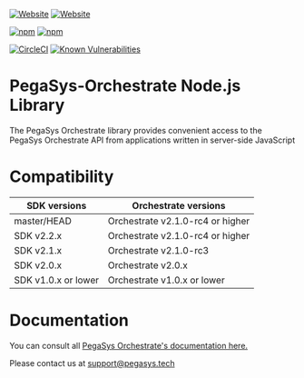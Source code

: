 [![Website](https://img.shields.io/website?label=documentation&url=https%3A%2F%2Fdocs.orchestrate.pegasys.tech%2F)](https://docs.orchestrate.pegasys.tech/)
[![Website](https://img.shields.io/website?label=website&url=https%3A%2F%2Fpegasys.tech%2Forchestrate%2F)](https://pegasys.tech/orchestrate/)

[![npm](https://img.shields.io/npm/v/pegasys-orchestrate)](https://www.npmjs.com/package/pegasys-orchestrate)
[![npm](https://img.shields.io/npm/dw/pegasys-orchestrate)](https://www.npmjs.com/package/pegasys-orchestrate)

[![CircleCI](https://img.shields.io/circleci/build/gh/PegaSysEng/orchestrate-node?token=b950a12c7c5f1ba8ae60273360c99d832301057a)](https://circleci.com/gh/PegaSysEng/orchestrate-node)
[![Known Vulnerabilities](https://snyk.io/test/github/PegaSysEng/orchestrate-node/badge.svg?targetFile=package.json)](https://snyk.io/test/github/PegaSysEng/orchestrate-node?targetFile=package.json)
# PegaSys-Orchestrate Node.js Library

The PegaSys Orchestrate library provides convenient access to the PegaSys Orchestrate API from applications written in server-side JavaScript

# Compatibility

| SDK versions        | Orchestrate versions             |
| ------------------- | -------------------------------- |
| master/HEAD         | Orchestrate v2.1.0-rc4 or higher |
| SDK v2.2.x          | Orchestrate v2.1.0-rc4 or higher |
| SDK v2.1.x          | Orchestrate v2.1.0-rc3           |
| SDK v2.0.x          | Orchestrate v2.0.x               |
| SDK v1.0.x or lower | Orchestrate v1.0.x or lower      |

# Documentation

You can consult all [PegaSys Orchestrate's documentation here.](https://docs.orchestrate.pegasys.tech/)

Please contact us at support@pegasys.tech
